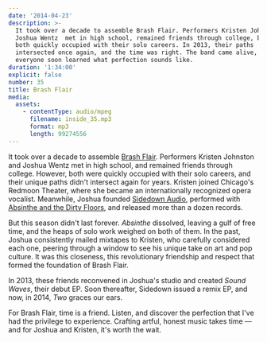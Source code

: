 ```yaml
---
date: '2014-04-23'
description: >-
  It took over a decade to assemble Brash Flair. Performers Kristen Johnston and
  Joshua Wentz  met in high school, remained friends through college, but were
  both quickly occupied with their solo careers. In 2013, their paths
  intersected once again, and the time was right. The band came alive, and
  everyone soon learned what perfection sounds like.
duration: '1:34:00'
explicit: false
number: 35
title: Brash Flair
media:
  assets:
    - contentType: audio/mpeg
      filename: inside_35.mp3
      format: mp3
      length: 99274556
---
```

It took over a decade to assemble [Brash Flair](http://brashflair.com). Performers Kristen Johnston and Joshua Wentz met in high school, and remained friends through college. However, both were quickly occupied with their solo careers, and their unique paths didn't intersect again for years. Kristen joined Chicago's Redmoon Theater, where she became an internationally recognized opera vocalist. Meanwhile, Joshua founded [Sidedown Audio](http://sidedownaudio.com), performed with [Absinthe and the Dirty Floors](http://thedirtyfloors.com), and released more than a dozen records.

But this season didn't last forever. *Absinthe* dissolved, leaving a gulf of free time, and the heaps of solo work weighed on both of them. In the past, Joshua consistently mailed mixtapes to Kristen, who carefully considered each one, peering through a window to see his unique take on art and pop culture. It was this closeness, this revolutionary friendship and respect that formed the foundation of Brash Flair.

In 2013, these friends reconvened in Joshua's studio and created *Sound Waves*, their debut EP. Soon thereafter, Sidedown issued a remix EP, and now, in 2014, *Two* graces our ears.

For Brash Flair, time is a friend. Listen, and discover the perfection that I've had the privilege to experience. Crafting artful, honest music takes time &mdash; and for Joshua and Kristen, it's worth the wait.
